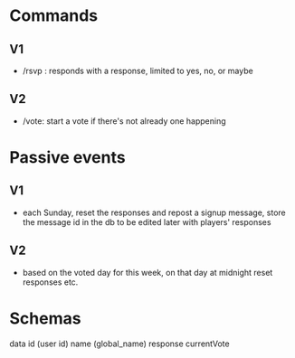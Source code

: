 # Commands
## V1
- /rsvp <response>: responds with a response, limited to yes, no, or maybe
## V2
- /vote: start a vote if there's not already one happening

# Passive events
## V1
- each Sunday, reset the responses and repost a signup message, store the message id in the db to be edited later with players' responses
## V2
- based on the voted day for this week, on that day at midnight reset responses etc.


# Schemas
data
    id (user id)
    name (global_name)
    response
    currentVote